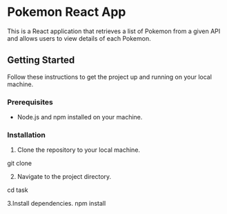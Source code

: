 # Pokemon React App

This is a React application that retrieves a list of Pokemon from a given API and allows users to view details of each Pokemon.

## Getting Started

Follow these instructions to get the project up and running on your local machine.

### Prerequisites

- Node.js and npm installed on your machine.

### Installation

1. Clone the repository to your local machine.

git clone 

2. Navigate to the project directory.

cd task

3.Install dependencies.
npm install


